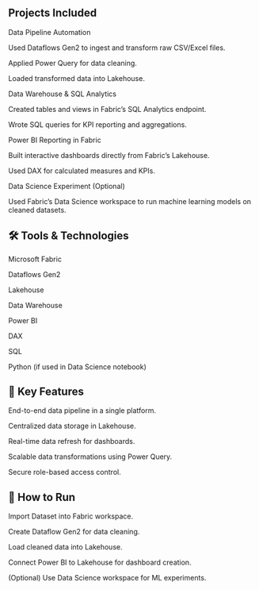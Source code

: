 ## Projects Included
Data Pipeline Automation

Used Dataflows Gen2 to ingest and transform raw CSV/Excel files.

Applied Power Query for data cleaning.

Loaded transformed data into Lakehouse.

Data Warehouse & SQL Analytics

Created tables and views in Fabric’s SQL Analytics endpoint.

Wrote SQL queries for KPI reporting and aggregations.

Power BI Reporting in Fabric

Built interactive dashboards directly from Fabric’s Lakehouse.

Used DAX for calculated measures and KPIs.

Data Science Experiment (Optional)

Used Fabric’s Data Science workspace to run machine learning models on cleaned datasets.


## 🛠️ Tools & Technologies
Microsoft Fabric

Dataflows Gen2

Lakehouse

Data Warehouse

Power BI

DAX

SQL

Python (if used in Data Science notebook)

## 📌 Key Features
End-to-end data pipeline in a single platform.

Centralized data storage in Lakehouse.

Real-time data refresh for dashboards.

Scalable data transformations using Power Query.

Secure role-based access control.



## 📝 How to Run
Import Dataset into Fabric workspace.

Create Dataflow Gen2 for data cleaning.

Load cleaned data into Lakehouse.

Connect Power BI to Lakehouse for dashboard creation.

(Optional) Use Data Science workspace for ML experiments.
